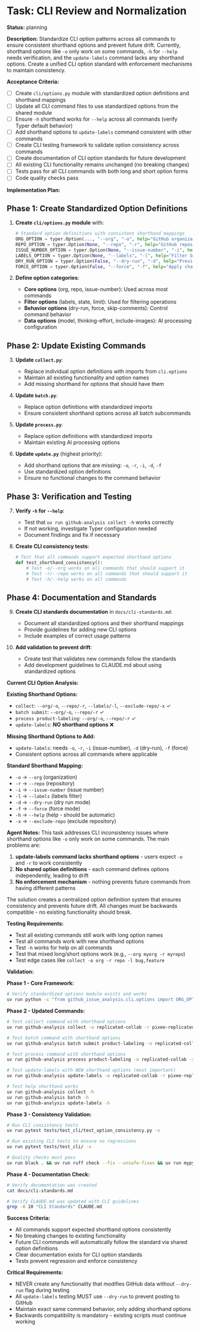 # Task: CLI Review and Normalization

**Status:** planning

**Description:**
Standardize CLI option patterns across all commands to ensure consistent shorthand options and prevent future drift. Currently, shorthand options like `-o` only work on some commands, `-h` for `--help` needs verification, and the `update-labels` command lacks any shorthand options. Create a unified CLI option standard with enforcement mechanisms to maintain consistency.

**Acceptance Criteria:**
- [ ] Create `cli/options.py` module with standardized option definitions and shorthand mappings
- [ ] Update all CLI command files to use standardized options from the shared module
- [ ] Ensure `-h` shorthand works for `--help` across all commands (verify Typer default behavior)
- [ ] Add shorthand options to `update-labels` command consistent with other commands
- [ ] Create CLI testing framework to validate option consistency across commands
- [ ] Create documentation of CLI option standards for future development
- [ ] All existing CLI functionality remains unchanged (no breaking changes)
- [ ] Tests pass for all CLI commands with both long and short option forms
- [ ] Code quality checks pass

**Implementation Plan:**

## Phase 1: Create Standardized Option Definitions

1. **Create `cli/options.py` module** with:
   ```python
   # Standard option definitions with consistent shorthand mappings
   ORG_OPTION = typer.Option(..., "--org", "-o", help="GitHub organization name")
   REPO_OPTION = typer.Option(None, "--repo", "-r", help="GitHub repository name")
   ISSUE_NUMBER_OPTION = typer.Option(None, "--issue-number", "-i", help="Specific issue number")
   LABELS_OPTION = typer.Option(None, "--labels", "-l", help="Filter by labels")
   DRY_RUN_OPTION = typer.Option(False, "--dry-run", "-d", help="Preview changes without applying")
   FORCE_OPTION = typer.Option(False, "--force", "-f", help="Apply changes without confirmation")
   ```

2. **Define option categories**:
   - **Core options** (org, repo, issue-number): Used across most commands
   - **Filter options** (labels, state, limit): Used for filtering operations  
   - **Behavior options** (dry-run, force, skip-comments): Control command behavior
   - **Data options** (model, thinking-effort, include-images): AI processing configuration

## Phase 2: Update Existing Commands

3. **Update `collect.py`**:
   - Replace individual option definitions with imports from `cli.options`
   - Maintain all existing functionality and option names
   - Add missing shorthand for options that should have them

4. **Update `batch.py`**:
   - Replace option definitions with standardized imports
   - Ensure consistent shorthand options across all batch subcommands

5. **Update `process.py`**:
   - Replace option definitions with standardized imports
   - Maintain existing AI processing options

6. **Update `update.py`** (highest priority):
   - Add shorthand options that are missing: `-o`, `-r`, `-i`, `-d`, `-f`
   - Use standardized option definitions
   - Ensure no functional changes to the command behavior

## Phase 3: Verification and Testing

7. **Verify `-h` for `--help`**:
   - Test that `uv run github-analysis collect -h` works correctly
   - If not working, investigate Typer configuration needed
   - Document findings and fix if necessary

8. **Create CLI consistency tests**:
   ```python
   # Test that all commands support expected shorthand options
   def test_shorthand_consistency():
       # Test -o/--org works on all commands that should support it
       # Test -r/--repo works on all commands that should support it
       # Test -h/--help works on all commands
   ```

## Phase 4: Documentation and Standards

9. **Create CLI standards documentation** in `docs/cli-standards.md`:
   - Document all standardized options and their shorthand mappings
   - Provide guidelines for adding new CLI options
   - Include examples of correct usage patterns

10. **Add validation to prevent drift**:
    - Create test that validates new commands follow the standards
    - Add development guidelines to CLAUDE.md about using standardized options

**Current CLI Option Analysis:**

**Existing Shorthand Options:**
- `collect`: `--org/-o`, `--repo/-r`, `--labels/-l`, `--exclude-repo/-x` ✓
- `batch submit`: `--org/-o`, `--repo/-r` ✓
- `process product-labeling`: `--org/-o`, `--repo/-r` ✓  
- `update-labels`: **NO shorthand options** ❌

**Missing Shorthand Options to Add:**
- `update-labels`: needs `-o`, `-r`, `-i` (issue-number), `-d` (dry-run), `-f` (force)
- Consistent options across all commands where applicable

**Standard Shorthand Mapping:**
- `-o` → `--org` (organization)
- `-r` → `--repo` (repository)  
- `-i` → `--issue-number` (issue number)
- `-l` → `--labels` (labels filter)
- `-d` → `--dry-run` (dry run mode)
- `-f` → `--force` (force mode)
- `-h` → `--help` (help - should be automatic)
- `-x` → `--exclude-repo` (exclude repository)

**Agent Notes:**
This task addresses CLI inconsistency issues where shorthand options like `-o` only work on some commands. The main problems are:

1. **update-labels command lacks shorthand options** - users expect `-o` and `-r` to work consistently
2. **No shared option definitions** - each command defines options independently, leading to drift
3. **No enforcement mechanism** - nothing prevents future commands from having different patterns

The solution creates a centralized option definition system that ensures consistency and prevents future drift. All changes must be backwards compatible - no existing functionality should break.

**Testing Requirements:**
- Test all existing commands still work with long option names
- Test all commands work with new shorthand options  
- Test `-h` works for help on all commands
- Test that mixed long/short options work (e.g., `--org myorg -r myrepo`)
- Test edge cases like `collect -o org -r repo -l bug,feature`

**Validation:**

**Phase 1 - Core Framework:**
```bash
# Verify standardized options module exists and works
uv run python -c "from github_issue_analysis.cli.options import ORG_OPTION, REPO_OPTION; print('Options module works')"
```

**Phase 2 - Updated Commands:**
```bash
# Test collect command with shorthand options
uv run github-analysis collect -o replicated-collab -r pixee-replicated -i 71 --dry-run

# Test batch command with shorthand options  
uv run github-analysis batch submit product-labeling -o replicated-collab -r pixee-replicated --dry-run

# Test process command with shorthand options
uv run github-analysis process product-labeling -o replicated-collab -r pixee-replicated -i 71 --dry-run

# Test update-labels with NEW shorthand options (most important)
uv run github-analysis update-labels -o replicated-collab -r pixee-replicated -i 71 -d

# Test help shorthand works
uv run github-analysis collect -h
uv run github-analysis batch -h  
uv run github-analysis update-labels -h
```

**Phase 3 - Consistency Validation:**
```bash
# Run CLI consistency tests
uv run pytest tests/test_cli/test_option_consistency.py -v

# Run existing CLI tests to ensure no regressions
uv run pytest tests/test_cli/ -v

# Quality checks must pass
uv run black . && uv run ruff check --fix --unsafe-fixes && uv run mypy . && uv run pytest
```

**Phase 4 - Documentation Check:**
```bash
# Verify documentation was created
cat docs/cli-standards.md

# Verify CLAUDE.md was updated with CLI guidelines
grep -A 10 "CLI Standards" CLAUDE.md
```

**Success Criteria:**
- All commands support expected shorthand options consistently
- No breaking changes to existing functionality
- Future CLI commands will automatically follow the standard via shared option definitions
- Clear documentation exists for CLI option standards
- Tests prevent regression and enforce consistency

**Critical Requirements:**
- NEVER create any functionality that modifies GitHub data without `--dry-run` flag during testing
- All `update-labels` testing MUST use `--dry-run` to prevent posting to GitHub
- Maintain exact same command behavior, only adding shorthand options
- Backwards compatibility is mandatory - existing scripts must continue working